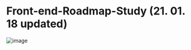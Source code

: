 # Front-end-Roadmap-Study (21. 01. 18 updated)
![image](https://user-images.githubusercontent.com/24728385/104926724-dc18e780-59e3-11eb-9f0f-9e9e2ebba369.png)

